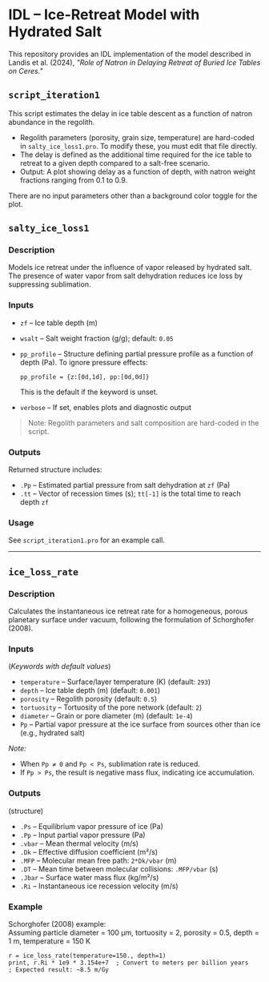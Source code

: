 # IDL – Ice-Retreat Model with Hydrated Salt

This repository provides an IDL implementation of the model described in Landis et al. (2024), *"Role of Natron in Delaying Retreat of Buried Ice Tables on Ceres."*

## `script_iteration1`

This script estimates the delay in ice table descent as a function of natron abundance in the regolith.

- Regolith parameters (porosity, grain size, temperature) are hard-coded in `salty_ice_loss1.pro`. To modify these, you must edit that file directly.
- The delay is defined as the additional time required for the ice table to retreat to a given depth compared to a salt-free scenario.
- Output: A plot showing delay as a function of depth, with natron weight fractions ranging from 0.1 to 0.9.

There are no input parameters other than a background color toggle for the plot.

## `salty_ice_loss1`

### Description

Models ice retreat under the influence of vapor released by hydrated salt. The presence of water vapor from salt dehydration reduces ice loss by suppressing sublimation.

### Inputs

- `zf` – Ice table depth (m)  
- `wsalt` – Salt weight fraction (g/g); default: `0.05`  
- `pp_profile` – Structure defining partial pressure profile as a function of depth (Pa). To ignore pressure effects:

  ```idl
  pp_profile = {z:[0d,1d], pp:[0d,0d]}
  ```

  This is the default if the keyword is unset.

- `verbose` – If set, enables plots and diagnostic output  

> Note: Regolith parameters and salt composition are hard-coded in the script.

### Outputs

Returned structure includes:

- `.Pp` – Estimated partial pressure from salt dehydration at `zf` (Pa)  
- `.tt` – Vector of recession times (s); `tt[-1]` is the total time to reach depth `zf`

### Usage

See `script_iteration1.pro` for an example call.

---

## `ice_loss_rate`

### Description

Calculates the instantaneous ice retreat rate for a homogeneous, porous planetary surface under vacuum, following the formulation of Schorghofer (2008).

### Inputs  
(*Keywords with default values*)

- `temperature` – Surface/layer temperature (K) (default: `293`)  
- `depth` – Ice table depth (m) (default: `0.001`)  
- `porosity` – Regolith porosity (default: `0.5`)  
- `tortuosity` – Tortuosity of the pore network (default: `2`)  
- `diameter` – Grain or pore diameter (m) (default: `1e-4`)  
- `Pp` – Partial vapor pressure at the ice surface from sources other than ice (e.g., hydrated salt)  

*Note:*

- When `Pp ≠ 0` and `Pp < Ps`, sublimation rate is reduced.  
- If `Pp > Ps`, the result is negative mass flux, indicating ice accumulation.

### Outputs  
(structure)

- `.Ps` – Equilibrium vapor pressure of ice (Pa)  
- `.Pp` – Input partial vapor pressure (Pa)  
- `.vbar` – Mean thermal velocity (m/s)  
- `.Dk` – Effective diffusion coefficient (m²/s)  
- `.MFP` – Molecular mean free path: `2*Dk/vbar` (m)  
- `.DT` – Mean time between molecular collisions: `.MFP/vbar` (s)  
- `.Jbar` – Surface water mass flux (kg/m²/s)  
- `.Ri` – Instantaneous ice recession velocity (m/s)

### Example

Schorghofer (2008) example:  
Assuming particle diameter = 100 µm, tortuosity = 2, porosity = 0.5, depth = 1 m, temperature = 150 K

```idl
r = ice_loss_rate(temperature=150., depth=1)
print, r.Ri * 1e9 * 3.154e+7  ; Convert to meters per billion years
; Expected result: ~8.5 m/Gy
```
